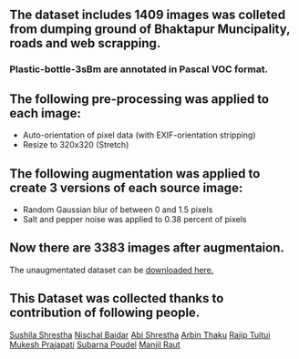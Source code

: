 ## The dataset includes 1409 images was colleted from dumping ground of Bhaktapur Muncipality, roads and web scrapping.
### Plastic-bottle-3sBm are annotated in Pascal VOC format.

## The following pre-processing was applied to each image:
* Auto-orientation of pixel data (with EXIF-orientation stripping)
* Resize to 320x320 (Stretch)

## The following augmentation was applied to create 3 versions of each source image:
* Random Gaussian blur of between 0 and 1.5 pixels
* Salt and pepper noise was applied to 0.38 percent of pixels

## Now there are 3383 images after augmentaion.

The unaugmentated dataset can be [downloaded here.](https://app.roboflow.com/ds/aRcIXkF8dv?key=hjUJIhRwjv)

## This Dataset was collected thanks to contribution of following people.

[Sushila Shrestha](https://www.linkedin.com/in/sushilashrestha/)
[Nischal Baidar](https://www.linkedin.com/in/nischal-baidar-aa8943208/)
[Abi Shrestha](https://www.linkedin.com/in/39abii/)
[Arbin Thaku](https://www.linkedin.com/in/arbin-thaku-30930120b/)
[Rajip Tuitui](https://www.linkedin.com/in/rajip-tuitui-399639284/)
[Mukesh Prajapati](https://www.linkedin.com/in/mukeshpzpt/)
[]()
[Subarna Poudel](https://www.linkedin.com/in/subarna-poudel-655a17216/)
[Manjil Raut](https://www.linkedin.com/in/manjil-raut-5bba0628b/)
[]()
[]()